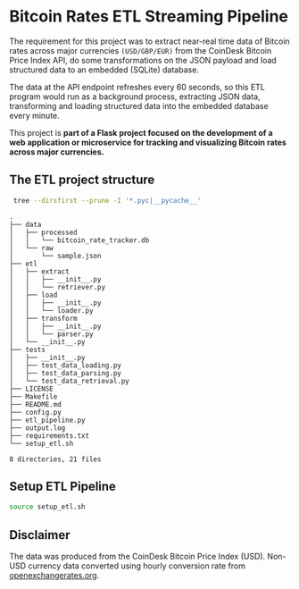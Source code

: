 # Bitcoin Rates ETL Streaming Pipeline
The requirement for this project was to extract near-real time data of Bitcoin rates across major currencies `(USD/GBP/EUR)` from the CoinDesk Bitcoin Price Index API, do some transformations on the JSON payload and load structured data to an embedded (SQLite) database. 

The data at the API endpoint refreshes every 60 seconds, so this ETL program would run as a background process, extracting JSON data, transforming and loading structured data into the embedded database every minute.

This project is **part of a Flask project focused on the development of a web application or microservice for tracking and visualizing Bitcoin rates across major currencies.**

## The ETL project structure
```bash
 tree --dirsfirst --prune -I '*.pyc|__pycache__'
```
```
.
├── data
│   ├── processed
│   │   └── bitcoin_rate_tracker.db
│   └── raw
│       └── sample.json
├── etl
│   ├── extract
│   │   ├── __init__.py
│   │   └── retriever.py
│   ├── load
│   │   ├── __init__.py
│   │   └── loader.py
│   ├── transform
│   │   ├── __init__.py
│   │   └── parser.py
│   └── __init__.py
├── tests
│   ├── __init__.py
│   ├── test_data_loading.py
│   ├── test_data_parsing.py
│   └── test_data_retrieval.py
├── LICENSE
├── Makefile
├── README.md
├── config.py
├── etl_pipeline.py
├── output.log
├── requirements.txt
└── setup_etl.sh

8 directories, 21 files
```

## Setup ETL Pipeline
```bash
source setup_etl.sh
```

## Disclaimer
The data was produced from the CoinDesk Bitcoin Price Index (USD). Non-USD currency data converted using hourly conversion rate from [openexchangerates.org](openexchangerates.org).
